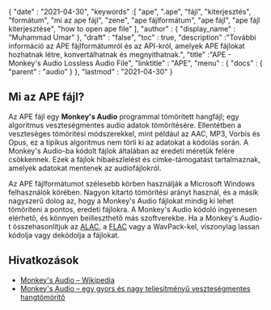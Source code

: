 {
  "date" : "2021-04-30",
  "keywords" :[ "ape", ".ape", "fájl", "kiterjesztés", "formátum", "mi az ape fájl", "zene", "ape fájlformátum", "ape fájl", "ape fájl kiterjesztése", "how to open ape file" ],
  "author" : {
    "display_name" : "Muhammad Umar"
},
  "draft" : "false",
  "toc" : true,
  "description" :"További információ az APE fájlformátumról és az API-król, amelyek APE fájlokat hozhatnak létre, konvertálhatnak és megnyithatnak.",
  "title" :"APE - Monkey's Audio Lossless Audio File",
  "linktitle" : "APE",
  "menu" : {
    "docs" : {
      "parent" : "audio"
}
},
  "lastmod" : "2021-04-30"
}

## Mi az APE fájl?

Az APE fájl egy **Monkey's Audio** programmal tömörített hangfájl; egy algoritmus veszteségmentes audio adatok tömörítésére. Ellentétben a veszteséges tömörítési módszerekkel, mint például az AAC, MP3, Vorbis és Opus, ez a tipikus algoritmus nem törli ki az adatokat a kódolás során. A Monkey's Audio-ba kódolt fájlok általában az eredeti méretük felére csökkennek. Ezek a fájlok hibaészlelést és címke-támogatást tartalmaznak, amelyek adatokat mentenek az audiofájlokról.

Az APE fájlformátumot szélesebb körben használják a Microsoft Windows felhasználók körében. Nagyon kitartó tömörítési arányt használ, és a másik nagyszerű dolog az, hogy a Monkey's Audio fájlokat mindig ki lehet tömöríteni a pontos, eredeti fájlokra. A Monkey's Audio kódoló ingyenesen elérhető, és könnyen beilleszthető más szoftverekbe. Ha a Monkey's Audio-t összehasonlítjuk az [ALAC](/audio/alac/), a [FLAC](/audio/flac/) vagy a WavPack-kel, viszonylag lassan kódolja vagy dekódolja a fájlokat.

## Hivatkozások

* [Monkey's Audio – Wikipedia](https://en.wikipedia.org/wiki/Monkey%27s_Audio)
* [Monkey's Audio – egy gyors és nagy teljesítményű veszteségmentes hangtömörítő](https://monkeysaudio.com/index.html)


